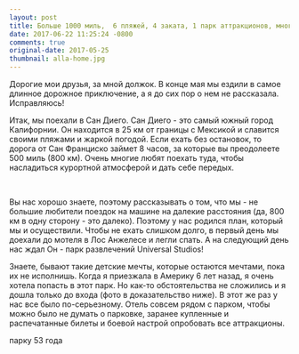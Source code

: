```yaml
---
layout: post
title: Больше 1000 миль,  6 пляжей, 4 заката, 1 парк аттракционов, много солнца и неподражаемый Сан Диего
date: 2017-06-22 11:25:24 -0800
comments: true
original-date: 2017-05-25
thumbnail: alla-home.jpg
---
```


Дорогие мои друзья, за мной должок. В конце мая мы ездили в самое длинное дорожное приключение, а я до сих пор о нем не рассказала. 
Исправляюсь! 

Итак, мы поехали в Сан Диего. Сан Диего - это самый южный город Калифорнии. Он находится в 25 км от границы с Мексикой и славится своими пляжами и жаркой погодой. Если ехать без остановок, то дорога от Сан Франциско займет 8 часов, за которые вы преодолеете  500 миль (800 км). Очень многие любят поехать туда, чтобы насладиться курортной атмосферой и дать себе передых.

<!--separate--> 

Вы нас хорошо знаете, поэтому рассказывать о том, что мы - не большие любители поездок на машине на далекие расстояния (да, 800 км в одну сторону - это далеко). Поэтому у нас родился план, который мы и осуществили. Чтобы не ехать слишком долго, в первый день мы доехали до мотеля в Лос Анжелесе и легли спать. А на следующий день нас ждал Он - парк развлечений Universal Studios! 

Знаете, бывают такие детские мечты, которые остаются мечтами, пока их не исполнишь. Когда я приезжала в Америку 6 лет назад, я очень хотела попасть в этот парк. Но как-то обстоятельства не сложились и я дошла только до входа (фото в доказательство ниже). 
В этот же раз у нас все было по-серьезному. Отель совсем рядом с парком, чтобы можно было не думать о парковке, заранее купленные и распечатанные билеты и боевой настрой опробовать все аттракционы. 

парку 53 года